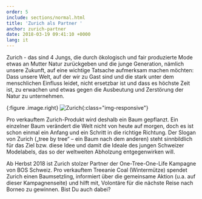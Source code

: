 ```yaml
---
order: 5
include: sections/normal.html
title: 'Zurich als Partner '
anchor: zurich-partner
date: 2018-03-19 09:41:10 +0000
lang: it
---
```

Zurich - das sind 4 Jungs, die durch ökologisch und fair produzierte Mode etwas an Mutter Natur zurückgeben und die junge Generation, nämlich unsere Zukunft, auf eine wichtige Tatsache aufmerksam machen möchten: Dass unsere Welt, auf der wir zu Gast sind und die stark unter dem menschlichen Einfluss leidet, nicht ersetzbar ist und dass es höchste Zeit ist, zu erwachen und etwas gegen die Ausbeutung und Zerstörung der Natur zu unternehmen.

{:figure .image.right}
![Zurich](/assets/img/Zurich-team.jpg){:class="img-responsive"}

Pro verkauftem Zurich-Produkt wird deshalb ein Baum gepflanzt. Ein einzelner Baum verändert die Welt nicht von heute auf morgen, doch es ist schon einmal ein Anfang und ein Schritt in die richtige Richtung. Der Slogan von Zurich („tree by tree“ – ein Baum nach dem anderen) steht sinnbildlich für das Ziel bzw. diese Idee und damit die Ideale des jungen Schweizer Modelabels, das so der weltweiten Abholzung entgegenwirken will.

Ab Herbst 2018 ist Zurich stolzer Partner der One-Tree-One-Life Kampagne von BOS Schweiz. Pro verkauftem Treeanie Coal (Wintermütze) spendet Zurich einen Baumsetzling, informiert über die gemeinsame Aktion (u.a. auf dieser Kampagnenseite) und hilft mit, Volontäre für die nächste Reise nach Borneo zu gewinnen. Bist Du auch dabei?
